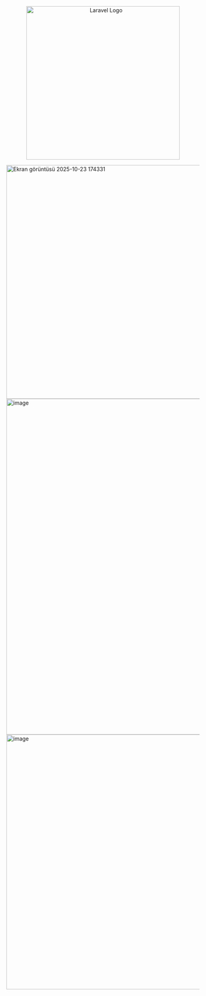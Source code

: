 <p align="center"><a href="https://laravel.com" target="_blank"><img src="https://raw.githubusercontent.com/laravel/art/master/logo-lockup/5%20SVG/2%20CMYK/1%20Full%20Color/laravel-logolockup-cmyk-red.svg" width="400" alt="Laravel Logo"></a></p>
<img width="1107" height="609" alt="Ekran görüntüsü 2025-10-23 174331" src="https://github.com/user-attachments/assets/fd8ca55a-5284-45fb-8889-9e554cdd35a4" />
<img width="1903" height="875" alt="image" src="https://github.com/user-attachments/assets/76bd2ab2-0d3a-4717-9334-9b61f2aad73e" />
<img width="1514" height="664" alt="image" src="https://github.com/user-attachments/assets/7d2d9ec0-9840-402b-b66a-d048650ba892" />
